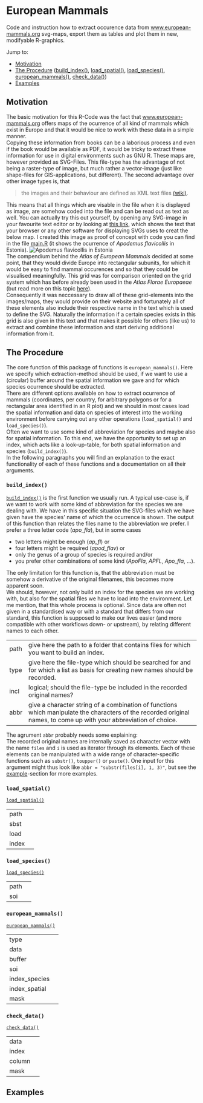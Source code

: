 # European Mammals
Code and instruction how to extract occurence data from www.european-mammals.org svg-maps, export them as tables and plot them in new, modifyable R-graphics.

Jump to:
* [Motivation](https://github.com/EhrmannS/european-mammals#motivation)
* [The Procedure](https://github.com/EhrmannS/european-mammals#the-procedure) ([build_index()](https://github.com/EhrmannS/european-mammals#build_index), [load_spatial()](https://github.com/EhrmannS/european-mammals#load_spatial), [load_species()](https://github.com/EhrmannS/european-mammals#load_species), [european_mammals()](https://github.com/EhrmannS/european-mammals#european_mammals), [check_data()](https://github.com/EhrmannS/european-mammals#check_data))
* [Examples](https://github.com/EhrmannS/european-mammals#examples)


## Motivation
The basic motivation for this R-Code was the fact that www.european-mammals.org offers maps of the ocurrence of all kind of mammals which exist in Europe and that it would be nice to work with these data in a simple manner.  
Copying these information from books can be a laborious process and even if the book would be available as PDF, it would be tricky to extract these information for use in digital environments such as GNU R. These maps are, however provided as SVG-Files. This file-type has the advantage of not being a raster-type of image, but much rather a vector-image (just like shape-files for GIS-applications, but different). The second advantage over other image types is, that  
> the images and their behaviour are defined as XML text files [(wiki)](https://en.wikipedia.org/wiki/Scalable_Vector_Graphics).

This means that all things which are visable in the file when it is displayed as image, are somehow coded into the file and can be read out as text as well. You can actually try this out yourself, by opening any SVG-image in your favourite text editor or by looking at [this link](https://raw.githubusercontent.com/EhrmannS/european-mammals/master/apo_fla.svg), which shows the text that your browser or any other software for displaying SVGs uses to creat the below map. I created this image as proof of concept with code you can find in the file [main.R](https://github.com/EhrmannS/european-mammals/blob/master/main.R) (it shows the ocurrence of *Apodemus flavicollis* in Estonia).
![Apodemus flavicollis in Estonia](https://rawgit.com/EhrmannS/european-mammals/master/apo_fla.svg "Apodemus flavicollis in Estonia")  
The compendium behind the *Atlas of European Mammals* decided at some point, that they would divide Europe into rectangular subunits, for which it would be easy to find mammal occurences and so that they could be visualised meaningfully. This grid was for comparison oriented on the grid system which has before already been used in the *Atlas Florae Europaeae* (but read more on this topic [here](http://www.luomus.fi/en/new-grid-system-atlas-florae-europaeae)).  
Consequently it was neccessary to draw all of these grid-elements into the images/maps, they would provide on their website and fortunately all of these elements also include their respective name in the text which is used to define the SVG. Naturally the information if a certain species exists in this grid is also given in this text and that makes it possible for others (like us) to extract and combine these information and start deriving additional information from it.

## The Procedure
The core function of this package of functions is `european_mammals()`. Here we specify which extraction-method should be used, if we want to use a (circular) buffer around the spatial information we gave and for which species ocurrence should be extracted.  
There are different options available on how to extract ocurrence of mammals (coordinates, per country, for arbitrary polygons or for a rectangular area identified in an R plot) and we should in most cases load the spatial information and data on species of interest into the working environment before carrying out any other operations (`load_spatial()` and `load_species()`).  
Often we want to use some kind of abbreviation for species and maybe also for spatial information. To this end, we have the opportunity to set up an index, which acts like a look-up-table, for both spatial information and species (`build_index()`).  
In the following paragraphs you will find an explanation to the exact functionality of each of these functions and a documentation on all their arguments.
### `build_index()`
[`build_index()`](https://github.com/EhrmannS/european-mammals/blob/master/code/build_index.R) is the first function we usually run. A typical use-case is, if we want to work with some kind of abbreviation for the species we are dealing with. We have in this specific situation the SVG-files which we have given have the species' name of which the ocurrence is shown. The output of this function than relates the files name to the abbreviation we prefer. I prefer a three letter code (*apo_fla*), but in some cases 
* two letters might be enough (*ap_fl*) or 
* four letters might be required (*apod_flav*) or 
* only the genus of a group of species is required and/or 
* you prefer other combinations of some kind (*ApoFla*, *APFL*, *Apo_fla*, ...).  

The only limitation for this function is, that the abbreviation must be somehow a derivative of the original filenames, this becomes more apparent soon.  
We should, however, not only build an index for the species we are working with, but also for the spatial files we have to load into the environment. Let me mention, that this whole process is optional. Since data are often not given in a standardised way or with a standard that differs from our standard, this function is supposed to make our lives easier (and more compatible with other workflows down- or upstream), by relating different names to each other.

| | |
|---|----|
| path | give here the path to a folder that contains files for which you want to build an index.|
| type | give here the file-type which should be searched for and for which a list as basis for creating new names should be recorded. |
| incl | logical; should the file-type be included in the recorded original names? |
| abbr | give a character string of a combination of functions which manipulate the characters of the recorded original names, to come up with your abbreviation of choice.|

The agrument `abbr` probably needs some explaining:  
The recorded original names are internally saved as character vector with the name `files` and `i` is used as iterator through its elements. Each of these elements can be manipulated with a wide range of character-specific functions such as `substr()`, `toupper()` or `paste()`. One input for this argument might thus look like `abbr = "substr(files[i], 1, 3)"`, but see the [example](https://github.com/EhrmannS/european-mammals#examples)-section for more examples.

### `load_spatial()`
[`load_spatial()`](https://github.com/EhrmannS/european-mammals/blob/master/code/load_spatial.R)

| | |
|---|----|
| path |  |
| sbst |  |
| load |  |
| index |  |

### `load_species()`
[`load_species()`](https://github.com/EhrmannS/european-mammals/blob/master/code/load_species.R)

| | |
|---|----|
| path |  |
| soi |  |

### `european_mammals()`
[`european_mammals()`](https://github.com/EhrmannS/european-mammals/blob/master/code/european_mammals.R)

| | |
|---|----|
| type |  |
| data |  |
| buffer |  |
| soi |  |
| index_species |  |
| index_spatial |  |
| mask |  |

### `check_data()`
[`check_data()`](https://github.com/EhrmannS/european-mammals/blob/master/code/check_data.R)

| | |
|---|----|
| data |  |
| index |  |
| column |  |
| mask |  |

## Examples

